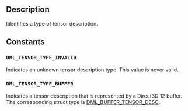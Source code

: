 ## Description

Identifies a type of tensor description.

## Constants

### `DML_TENSOR_TYPE_INVALID`

Indicates an unknown tensor description type. This value is never valid.

### `DML_TENSOR_TYPE_BUFFER`

Indicates a tensor description that is represented by a Direct3D 12 buffer. The corresponding struct type is [DML_BUFFER_TENSOR_DESC](https://learn.microsoft.com/windows/win32/api/directml/ns-directml-dml_buffer_tensor_desc).